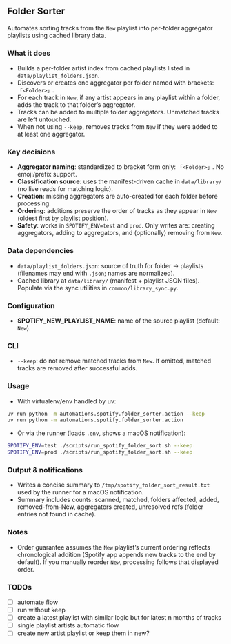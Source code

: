 ## Folder Sorter

Automates sorting tracks from the `New` playlist into per-folder aggregator playlists using cached library data.

### What it does

- Builds a per-folder artist index from cached playlists listed in `data/playlist_folders.json`.
- Discovers or creates one aggregator per folder named with brackets: `「<Folder>」`.
- For each track in `New`, if any artist appears in any playlist within a folder, adds the track to that folder’s aggregator.
- Tracks can be added to multiple folder aggregators. Unmatched tracks are left untouched.
- When not using `--keep`, removes tracks from `New` if they were added to at least one aggregator.

### Key decisions

- **Aggregator naming**: standardized to bracket form only: `「<Folder>」`. No emoji/prefix support.
- **Classification source**: uses the manifest-driven cache in `data/library/` (no live reads for matching logic).
- **Creation**: missing aggregators are auto-created for each folder before processing.
- **Ordering**: additions preserve the order of tracks as they appear in `New` (oldest first by playlist position).
- **Safety**: works in `SPOTIFY_ENV=test` and `prod`. Only writes are: creating aggregators, adding to aggregators, and (optionally) removing from `New`.

### Data dependencies

- `data/playlist_folders.json`: source of truth for folder → playlists (filenames may end with `.json`; names are normalized).
- Cached library at `data/library/` (manifest + playlist JSON files). Populate via the sync utilities in `common/library_sync.py`.

### Configuration

- **SPOTIFY_NEW_PLAYLIST_NAME**: name of the source playlist (default: `New`).

### CLI

- `--keep`: do not remove matched tracks from `New`. If omitted, matched tracks are removed after successful adds.

### Usage

- With virtualenv/env handled by uv:

```bash
uv run python -m automations.spotify.folder_sorter.action --keep
uv run python -m automations.spotify.folder_sorter.action
```

- Or via the runner (loads `.env`, shows a macOS notification):

```bash
SPOTIFY_ENV=test ./scripts/run_spotify_folder_sort.sh --keep
SPOTIFY_ENV=prod ./scripts/run_spotify_folder_sort.sh --keep
```

### Output & notifications

- Writes a concise summary to `/tmp/spotify_folder_sort_result.txt` used by the runner for a macOS notification.
- Summary includes counts: scanned, matched, folders affected, added, removed-from-New, aggregators created, unresolved refs (folder entries not found in cache).

### Notes

- Order guarantee assumes the `New` playlist’s current ordering reflects chronological addition (Spotify app appends new tracks to the end by default). If you manually reorder `New`, processing follows that displayed order.

### TODOs

- [ ] automate flow
- [ ] run without keep
- [ ] create a latest playlist with similar logic but for latest n months of tracks
- [ ] single playlist artists automatic flow
- [ ] create new artist playlist or keep them in new?

